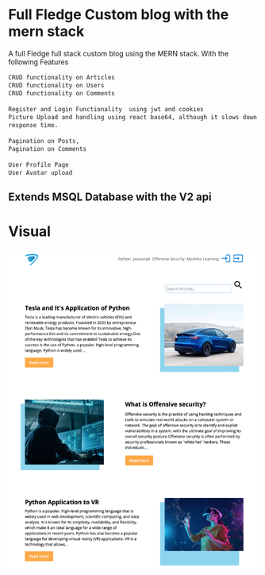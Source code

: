 # Full Fledge Custom blog with the mern stack

A full Fledge full stack custom blog using the MERN stack.
With the following Features
```
CRUD functionality on Articles
CRUD functionality on Users
CRUD functionality on Comments

Register and Login Functionality  using jwt and cookies
Picture Upload and handling using react base64, although it slows down response time.

Pagination on Posts,
Pagination on Comments

User Profile Page
User Avatar upload
```

## Extends MSQL Database with the V2 api


# Visual
![Screengrab](/home.png) 

